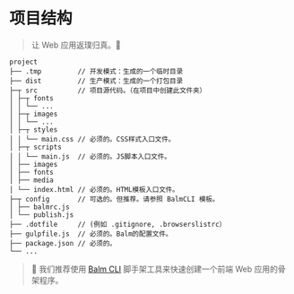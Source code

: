 # 项目结构

> 让 Web 应用返璞归真。:100:

```
project
├── .tmp         // 开发模式：生成的一个临时目录
├── dist         // 生产模式：生成的一个打包目录
├─┬ src          // 项目源代码。（在项目中创建此文件夹）
│ ├─┬ fonts
│ │ └── ...
│ ├─┬ images
│ │ └── ...
│ ├─┬ styles
│ │ └── main.css // 必须的。CSS样式入口文件。
│ ├─┬ scripts
│ │ └── main.js  // 必须的。JS脚本入口文件。
│ ├── images
│ ├── fonts
│ ├── media
│ └── index.html // 必须的。HTML模板入口文件。
├─┬ config       // 可选的。但推荐。请参照 BalmCLI 模板。
│ ├── balmrc.js
│ └── publish.js
├── .dotfile     // (例如 .gitignore, .browserslistrc）
├── gulpfile.js  // 必须的。Balm的配置文件。
├── package.json // 必须的。
└── ...
```

> :rocket: 我们推荐使用 [Balm CLI](https://github.com/balmjs/balm-cli) 脚手架工具来快速创建一个前端 Web 应用的骨架程序。
